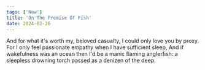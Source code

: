 ```yaml
---
tags: ['New']
title: 'On The Premise Of Fish'
date: 2024-02-26
---
```


And for what it's worth my, beloved casualty, I could only love you by proxy. For I only feel passionate empathy when I have sufficient sleep,
And if wakefulness was an ocean then I'd be a manic flaming anglerfish: a sleepless drowning torch passed as a denizen of the deep.
